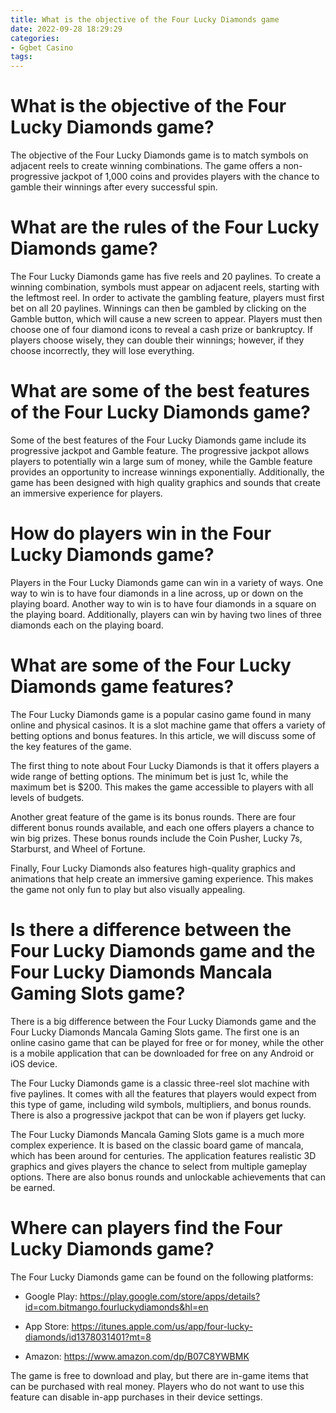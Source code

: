 ```yaml
---
title: What is the objective of the Four Lucky Diamonds game 
date: 2022-09-28 18:29:29
categories:
- Ggbet Casino
tags:
---
```



#  What is the objective of the Four Lucky Diamonds game? 
The objective of the Four Lucky Diamonds game is to match symbols on adjacent reels to create winning combinations. The game offers a non-progressive jackpot of 1,000 coins and provides players with the chance to gamble their winnings after every successful spin. 

# What are the rules of the Four Lucky Diamonds game?
The Four Lucky Diamonds game has five reels and 20 paylines. To create a winning combination, symbols must appear on adjacent reels, starting with the leftmost reel. In order to activate the gambling feature, players must first bet on all 20 paylines. Winnings can then be gambled by clicking on the Gamble button, which will cause a new screen to appear. Players must then choose one of four diamond icons to reveal a cash prize or bankruptcy. If players choose wisely, they can double their winnings; however, if they choose incorrectly, they will lose everything. 

# What are some of the best features of the Four Lucky Diamonds game?
Some of the best features of the Four Lucky Diamonds game include its progressive jackpot and Gamble feature. The progressive jackpot allows players to potentially win a large sum of money, while the Gamble feature provides an opportunity to increase winnings exponentially. Additionally, the game has been designed with high quality graphics and sounds that create an immersive experience for players.

#  How do players win in the Four Lucky Diamonds game? 

Players in the Four Lucky Diamonds game can win in a variety of ways. One way to win is to have four diamonds in a line across, up or down on the playing board. Another way to win is to have four diamonds in a square on the playing board. Additionally, players can win by having two lines of three diamonds each on the playing board.

#  What are some of the Four Lucky Diamonds game features? 

The Four Lucky Diamonds game is a popular casino game found in many online and physical casinos. It is a slot machine game that offers a variety of betting options and bonus features. In this article, we will discuss some of the key features of the game.

The first thing to note about Four Lucky Diamonds is that it offers players a wide range of betting options. The minimum bet is just 1c, while the maximum bet is $200. This makes the game accessible to players with all levels of budgets.

Another great feature of the game is its bonus rounds. There are four different bonus rounds available, and each one offers players a chance to win big prizes. These bonus rounds include the Coin Pusher, Lucky 7s, Starburst, and Wheel of Fortune.

 Finally, Four Lucky Diamonds also features high-quality graphics and animations that help create an immersive gaming experience. This makes the game not only fun to play but also visually appealing.

#  Is there a difference between the Four Lucky Diamonds game and the Four Lucky Diamonds Mancala Gaming Slots game? 

There is a big difference between the Four Lucky Diamonds game and the Four Lucky Diamonds Mancala Gaming Slots game. The first one is an online casino game that can be played for free or for money, while the other is a mobile application that can be downloaded for free on any Android or iOS device.

The Four Lucky Diamonds game is a classic three-reel slot machine with five paylines. It comes with all the features that players would expect from this type of game, including wild symbols, multipliers, and bonus rounds. There is also a progressive jackpot that can be won if players get lucky.

The Four Lucky Diamonds Mancala Gaming Slots game is a much more complex experience. It is based on the classic board game of mancala, which has been around for centuries. The application features realistic 3D graphics and gives players the chance to select from multiple gameplay options. There are also bonus rounds and unlockable achievements that can be earned.

#  Where can players find the Four Lucky Diamonds game?

The Four Lucky Diamonds game can be found on the following platforms:

- Google Play: https://play.google.com/store/apps/details?id=com.bitmango.fourluckydiamonds&hl=en

- App Store: https://itunes.apple.com/us/app/four-lucky-diamonds/id1378031401?mt=8

- Amazon: https://www.amazon.com/dp/B07C8YWBMK

The game is free to download and play, but there are in-game items that can be purchased with real money. Players who do not want to use this feature can disable in-app purchases in their device settings.